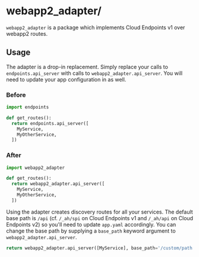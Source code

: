 # webapp2_adapter/

`webapp2_adapter` is a package which implements Cloud Endpoints v1 over
webapp2 routes.

## Usage

The adapter is a drop-in replacement. Simply replace your calls to
`endpoints.api_server` with calls to `webapp2_adapter.api_server`.
You will need to update your app configuration in as well.

### Before

```py
import endpoints

def get_routes():
  return endpoints.api_server([
    MyService,
    MyOtherService,
  ])
```

### After

```py
import webapp2_adapter

def get_routes():
  return webapp2_adapter.api_server([
    MyService,
    MyOtherService,
  ])
```

Using the adapter creates discovery routes for all your services. The default
base path is `/api` (cf. `/_ah/spi` on Cloud Endpoints v1 and `/_ah/api` on
Cloud Endpoints v2) so you'll need to update `app.yaml` accordingly. You can
change the base path by supplying a `base_path` keyword argument to
`webapp2_adapter.api_server`.

```py
return webapp2_adapter.api_server([MyService], base_path='/custom/path')
```
